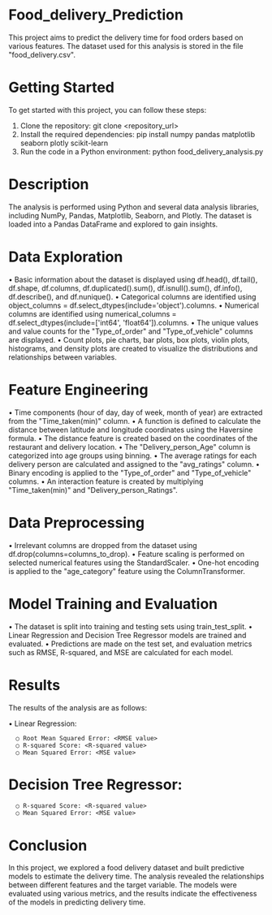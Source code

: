 # Food_delivery_Prediction
This project aims to predict the delivery time for food orders based on various features. The dataset used for this analysis is stored in the file "food_delivery.csv".

# Getting Started
To get started with this project, you can follow these steps:

  1. Clone the repository: git clone <repository_url>
  2. Install the required dependencies: pip install numpy pandas matplotlib seaborn plotly scikit-learn 
  3. Run the code in a Python environment: python food_delivery_analysis.py
# Description
The analysis is performed using Python and several data analysis libraries, including NumPy, Pandas, Matplotlib, Seaborn, and Plotly. The dataset is loaded into a Pandas DataFrame and explored to gain insights.

# Data Exploration
  • Basic information about the dataset is displayed using df.head(), df.tail(), df.shape, df.columns, df.duplicated().sum(), df.isnull().sum(), df.info(), df.describe(), and df.nunique().
  • Categorical columns are identified using object_columns = df.select_dtypes(include='object').columns.
  • Numerical columns are identified using numerical_columns = df.select_dtypes(include=['int64', 'float64']).columns.
  • The unique values and value counts for the "Type_of_order" and "Type_of_vehicle" columns are displayed.
  • Count plots, pie charts, bar plots, box plots, violin plots, histograms, and density plots are created to visualize the distributions and relationships between variables.
# Feature Engineering
  • Time components (hour of day, day of week, month of year) are extracted from the "Time_taken(min)" column.
  • A function is defined to calculate the distance between latitude and longitude coordinates using the Haversine formula.
  • The distance feature is created based on the coordinates of the restaurant and delivery location.
  • The "Delivery_person_Age" column is categorized into age groups using binning.
  • The average ratings for each delivery person are calculated and assigned to the "avg_ratings" column.
  • Binary encoding is applied to the "Type_of_order" and "Type_of_vehicle" columns.
  • An interaction feature is created by multiplying "Time_taken(min)" and "Delivery_person_Ratings".
# Data Preprocessing
  • Irrelevant columns are dropped from the dataset using df.drop(columns=columns_to_drop).
  • Feature scaling is performed on selected numerical features using the StandardScaler.
  • One-hot encoding is applied to the "age_category" feature using the ColumnTransformer.
# Model Training and Evaluation
  • The dataset is split into training and testing sets using train_test_split.
  • Linear Regression and Decision Tree Regressor models are trained and evaluated.
  • Predictions are made on the test set, and evaluation metrics such as RMSE, R-squared, and MSE are calculated for each model.
# Results
The results of the analysis are as follows:

  • Linear Regression:

      ○ Root Mean Squared Error: <RMSE value>
      ○ R-squared Score: <R-squared value>
      ○ Mean Squared Error: <MSE value>
# Decision Tree Regressor:

      ○ R-squared Score: <R-squared value>
      ○ Mean Squared Error: <MSE value>
# Conclusion
In this project, we explored a food delivery dataset and built predictive models to estimate the delivery time. The analysis revealed the relationships between different features and the target variable. The models were evaluated using various metrics, and the results indicate the effectiveness of the models in predicting delivery time.
